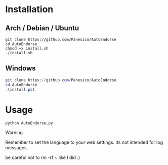 # Installation

## Arch / Debian / Ubuntu
``` shell
git clone https://github.com/Panesico/AutoEndorse
cd AutoEndorse
chmod +x install.sh
./install.sh
```

## Windows
``` powershell
git clone https://github.com/Panesico/AutoEndorse
cd AutoEndorse
.\install.ps1
```

# Usage

``` venv
python AutoEndorse.py
```

> [!WARNING]
> Remember to set the language to your web settings. Its not intended for log messages.
>
> be careful not to rm -rf ~ like I did :)
